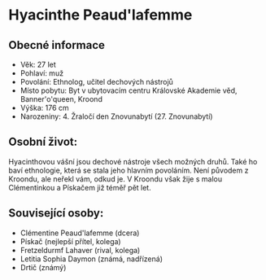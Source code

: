 # Hyacinthe Peaud'lafemme

## Obecné informace
- Věk: 27 let
- Pohlaví: muž
- Povolání: Ethnolog, učitel dechových nástrojů
- Místo pobytu: Byt v ubytovacím centru Královské Akademie věd, Banner'o'queen, Kroond
- Výška: 176 cm
- Narozeniny: 4. Žraločí den Znovunabytí (27. Znovunabytí)

## Osobní život:
Hyacinthovou vášní jsou dechové nástroje všech možných druhů. Také ho baví ethnologie, která se stala jeho hlavním povoláním. Není původem z Kroondu, ale neřekl vám, odkud je. V Kroondu však žije s malou Clémentinkou a Pískačem již téměř pět let.

## Související osoby:
- Clémentine Peaud'lafemme (dcera)
- Pískač (nejlepší přítel, kolega)
- Fretzeldurmf Lahaver (rival, kolega)
- Letitia Sophia Daymon (známá, nadřízená)
- Drtič (známý) 
